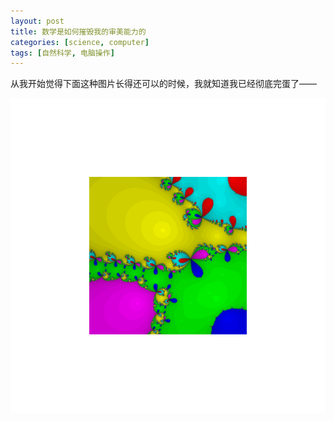 ```yaml
---
layout: post
title: 数学是如何摧毁我的审美能力的
categories: [science, computer]
tags: [自然科学, 电脑操作]
---
```


从我开始觉得下面这种图片长得还可以的时候，我就知道我已经彻底完蛋了——

![bonO](/images/2018-04-06-bonO.png)

